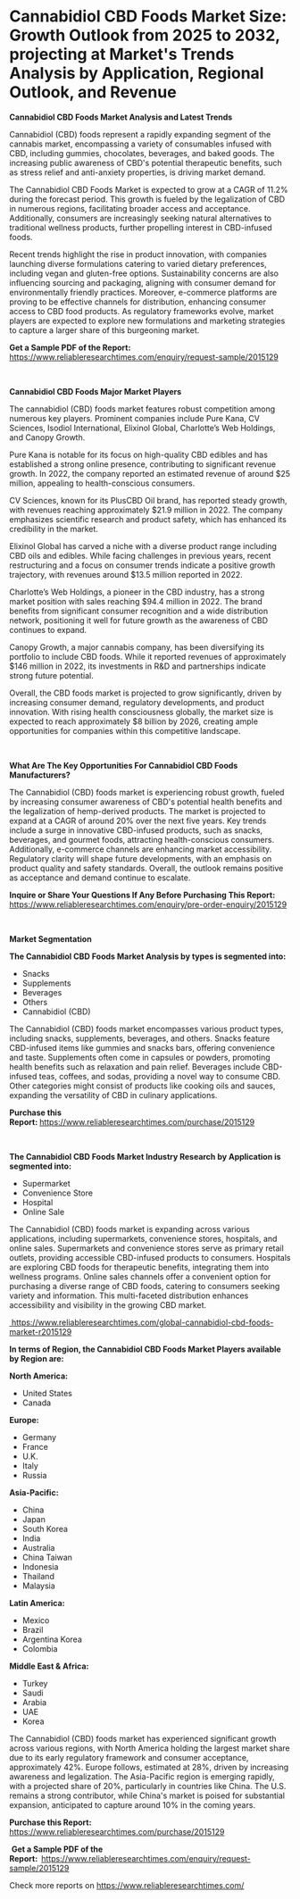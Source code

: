<p><h1>Cannabidiol CBD Foods Market Size: Growth Outlook from 2025 to 2032, projecting at Market's Trends Analysis by Application, Regional Outlook, and Revenue</h1></p><p><strong>Cannabidiol CBD Foods Market Analysis and Latest Trends</strong></p>
<p><p>Cannabidiol (CBD) foods represent a rapidly expanding segment of the cannabis market, encompassing a variety of consumables infused with CBD, including gummies, chocolates, beverages, and baked goods. The increasing public awareness of CBD's potential therapeutic benefits, such as stress relief and anti-anxiety properties, is driving market demand. </p><p>The Cannabidiol CBD Foods Market is expected to grow at a CAGR of 11.2% during the forecast period. This growth is fueled by the legalization of CBD in numerous regions, facilitating broader access and acceptance. Additionally, consumers are increasingly seeking natural alternatives to traditional wellness products, further propelling interest in CBD-infused foods.</p><p>Recent trends highlight the rise in product innovation, with companies launching diverse formulations catering to varied dietary preferences, including vegan and gluten-free options. Sustainability concerns are also influencing sourcing and packaging, aligning with consumer demand for environmentally friendly practices. Moreover, e-commerce platforms are proving to be effective channels for distribution, enhancing consumer access to CBD food products. As regulatory frameworks evolve, market players are expected to explore new formulations and marketing strategies to capture a larger share of this burgeoning market.</p></p>
<p><strong>Get a Sample PDF of the Report:&nbsp;</strong> <a href="https://www.reliableresearchtimes.com/enquiry/request-sample/2015129?utm_campaign=3207&utm_medium=2&utm_source=Github&utm_content=ia&utm_term=29032025&utm_id=cannabidiol-cbd-foods">https://www.reliableresearchtimes.com/enquiry/request-sample/2015129</a></p>
<p>&nbsp;</p>
<p><strong>Cannabidiol CBD Foods Major Market Players</strong></p>
<p><p>The cannabidiol (CBD) foods market features robust competition among numerous key players. Prominent companies include Pure Kana, CV Sciences, Isodiol International, Elixinol Global, Charlotte’s Web Holdings, and Canopy Growth. </p><p>Pure Kana is notable for its focus on high-quality CBD edibles and has established a strong online presence, contributing to significant revenue growth. In 2022, the company reported an estimated revenue of around $25 million, appealing to health-conscious consumers.</p><p>CV Sciences, known for its PlusCBD Oil brand, has reported steady growth, with revenues reaching approximately $21.9 million in 2022. The company emphasizes scientific research and product safety, which has enhanced its credibility in the market.</p><p>Elixinol Global has carved a niche with a diverse product range including CBD oils and edibles. While facing challenges in previous years, recent restructuring and a focus on consumer trends indicate a positive growth trajectory, with revenues around $13.5 million reported in 2022.</p><p>Charlotte’s Web Holdings, a pioneer in the CBD industry, has a strong market position with sales reaching $94.4 million in 2022. The brand benefits from significant consumer recognition and a wide distribution network, positioning it well for future growth as the awareness of CBD continues to expand.</p><p>Canopy Growth, a major cannabis company, has been diversifying its portfolio to include CBD foods. While it reported revenues of approximately $146 million in 2022, its investments in R&D and partnerships indicate strong future potential.</p><p>Overall, the CBD foods market is projected to grow significantly, driven by increasing consumer demand, regulatory developments, and product innovation. With rising health consciousness globally, the market size is expected to reach approximately $8 billion by 2026, creating ample opportunities for companies within this competitive landscape.</p></p>
<p>&nbsp;</p>
<p><strong>What Are The Key Opportunities For Cannabidiol CBD Foods Manufacturers?</strong></p>
<p><p>The Cannabidiol (CBD) foods market is experiencing robust growth, fueled by increasing consumer awareness of CBD's potential health benefits and the legalization of hemp-derived products. The market is projected to expand at a CAGR of around 20% over the next five years. Key trends include a surge in innovative CBD-infused products, such as snacks, beverages, and gourmet foods, attracting health-conscious consumers. Additionally, e-commerce channels are enhancing market accessibility. Regulatory clarity will shape future developments, with an emphasis on product quality and safety standards. Overall, the outlook remains positive as acceptance and demand continue to escalate.</p></p>
<p><strong>Inquire or Share Your Questions If Any Before Purchasing This Report:</strong> <a href="https://www.reliableresearchtimes.com/enquiry/pre-order-enquiry/2015129?utm_campaign=3207&utm_medium=2&utm_source=Github&utm_content=ia&utm_term=29032025&utm_id=cannabidiol-cbd-foods">https://www.reliableresearchtimes.com/enquiry/pre-order-enquiry/2015129</a></p>
<p>&nbsp;</p>
<p><strong>Market Segmentation</strong></p>
<p><strong>The Cannabidiol CBD Foods Market Analysis by types is segmented into:</strong></p>
<p><ul><li>Snacks</li><li>Supplements</li><li>Beverages</li><li>Others</li><li>Cannabidiol (CBD)</li></ul></p>
<p><p>The Cannabidiol (CBD) foods market encompasses various product types, including snacks, supplements, beverages, and others. Snacks feature CBD-infused items like gummies and snacks bars, offering convenience and taste. Supplements often come in capsules or powders, promoting health benefits such as relaxation and pain relief. Beverages include CBD-infused teas, coffees, and sodas, providing a novel way to consume CBD. Other categories might consist of products like cooking oils and sauces, expanding the versatility of CBD in culinary applications.</p></p>
<p><strong>Purchase this Report:&nbsp;</strong><a href="https://www.reliableresearchtimes.com/purchase/2015129?utm_campaign=3207&utm_medium=2&utm_source=Github&utm_content=ia&utm_term=29032025&utm_id=cannabidiol-cbd-foods">https://www.reliableresearchtimes.com/purchase/2015129</a></p>
<p>&nbsp;</p>
<p><strong>The Cannabidiol CBD Foods Market Industry Research by Application is segmented into:</strong></p>
<p><ul><li>Supermarket</li><li>Convenience Store</li><li>Hospital</li><li>Online Sale</li></ul></p>
<p><p>The Cannabidiol (CBD) foods market is expanding across various applications, including supermarkets, convenience stores, hospitals, and online sales. Supermarkets and convenience stores serve as primary retail outlets, providing accessible CBD-infused products to consumers. Hospitals are exploring CBD foods for therapeutic benefits, integrating them into wellness programs. Online sales channels offer a convenient option for purchasing a diverse range of CBD foods, catering to consumers seeking variety and information. This multi-faceted distribution enhances accessibility and visibility in the growing CBD market.</p></p>
<p><a href="https://www.reliableresearchtimes.com/global-cannabidiol-cbd-foods-market-r2015129?utm_campaign=3207&utm_medium=2&utm_source=Github&utm_content=ia&utm_term=29032025&utm_id=cannabidiol-cbd-foods">&nbsp;https://www.reliableresearchtimes.com/global-cannabidiol-cbd-foods-market-r2015129</a></p>
<p><strong>In terms of Region, the Cannabidiol CBD Foods Market Players available by Region are:</strong></p>
<p>
    <p> <strong> North America: </strong>
        <ul>
            <li>United States</li>
            <li>Canada</li>
        </ul>
        </p> 
    <p> <strong> Europe: </strong>
        <ul>
            <li>Germany</li>
            <li>France</li>
            <li>U.K.</li>
            <li>Italy</li>
            <li>Russia</li>
        </ul>
        </p> 
    <p> <strong> Asia-Pacific: </strong>
        <ul>
            <li>China</li>
            <li>Japan</li>
            <li>South Korea</li>
            <li>India</li>
            <li>Australia</li>
            <li>China Taiwan</li>
            <li>Indonesia</li>
            <li>Thailand</li>
            <li>Malaysia</li>
        </ul>
        </p> 
    <p> <strong> Latin America: </strong>
        <ul>
            <li>Mexico</li>
            <li>Brazil</li>
            <li>Argentina Korea</li>
            <li>Colombia</li>
        </ul>
        </p> 
    <p> <strong> Middle East & Africa: </strong>
        <ul>
            <li>Turkey</li>
            <li>Saudi</li>
            <li>Arabia</li>
            <li>UAE</li>
            <li>Korea</li>
        </ul>
    </p>
    </p>
<p><p>The Cannabidiol (CBD) foods market has experienced significant growth across various regions, with North America holding the largest market share due to its early regulatory framework and consumer acceptance, approximately 42%. Europe follows, estimated at 28%, driven by increasing awareness and legalization. The Asia-Pacific region is emerging rapidly, with a projected share of 20%, particularly in countries like China. The U.S. remains a strong contributor, while China's market is poised for substantial expansion, anticipated to capture around 10% in the coming years.</p></p>
<p><strong>Purchase this Report: </strong><a href="https://www.reliableresearchtimes.com/purchase/2015129?utm_campaign=3207&utm_medium=2&utm_source=Github&utm_content=ia&utm_term=29032025&utm_id=cannabidiol-cbd-foods">https://www.reliableresearchtimes.com/purchase/2015129</a></p>
<p>&nbsp;<strong>Get a Sample PDF of the Report:&nbsp;&nbsp;</strong><a href="https://www.reliableresearchtimes.com/enquiry/request-sample/2015129?utm_campaign=3207&utm_medium=2&utm_source=Github&utm_content=ia&utm_term=29032025&utm_id=cannabidiol-cbd-foods">https://www.reliableresearchtimes.com/enquiry/request-sample/2015129</a></p>
<p><strong></strong></p>
<p>Check more reports on <a href="https://www.reliableresearchtimes.com/?utm_campaign=3207&utm_medium=2&utm_source=Github&utm_content=ia&utm_term=29032025&utm_id=cannabidiol-cbd-foods">https://www.reliableresearchtimes.com/</a></p>